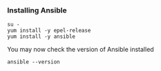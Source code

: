 ### Installing Ansible
```
su -
yum install -y epel-release
yum install -y ansible
```

You may now check the version of Ansible installed
```
ansible --version
```
